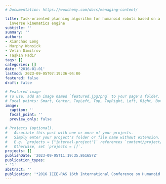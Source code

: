 ```yaml
---
# Documentation: https://wowchemy.com/docs/managing-content/

title: Task-oriented planning algorithm for humanoid robots based on a foot repositionable
  inverse kinematics engine
subtitle: ''
summary: ''
authors:
- Xianchao Long
- Murphy Wonsick
- Velin Dimitrov
- Taşkın Padır
tags: []
categories: []
date: '2016-01-01'
lastmod: 2023-09-05T07:19:36-04:00
featured: false
draft: false

# Featured image
# To use, add an image named `featured.jpg/png` to your page's folder.
# Focal points: Smart, Center, TopLeft, Top, TopRight, Left, Right, BottomLeft, Bottom, BottomRight.
image:
  caption: ''
  focal_point: ''
  preview_only: false

# Projects (optional).
#   Associate this post with one or more of your projects.
#   Simply enter your project's folder or file name without extension.
#   E.g. `projects = ["internal-project"]` references `content/project/deep-learning/index.md`.
#   Otherwise, set `projects = []`.
projects: []
publishDate: '2023-09-05T11:19:35.861657Z'
publication_types:
- '1'
abstract: ''
publication: '*2016 IEEE-RAS 16th International Conference on Humanoid Robots (Humanoids)*'
---
```

